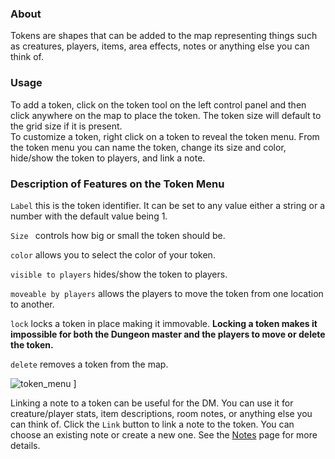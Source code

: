 ### About

Tokens are shapes that can be added to the map representing things such as creatures, players, items, area effects, notes or anything else you can think of.

### Usage

To add a token, click on the token tool on the left control panel and then click anywhere on the map to place the token. The token size will default to the grid size if it is present. <br> To customize a token, right click on a token to reveal the token menu. From the token menu you can name the token, change its size and color, hide/show the token to players, and link a note.

### Description of Features on the Token Menu

`Label` this is the token identifier. It can be set to any value either a string or a number with the default value being 1. <br>

`Size ` controls how big or small the token should be. <br>

`color` allows you to select the color of your token. <br>

`visible to players` hides/show the token to players. <br>

`moveable by players` allows the players to move the token from one location to another. <br>

`lock` locks a token in place making it immovable. **Locking a token makes it impossible for both the Dungeon master and the players to move or delete the token.**

`delete` removes a token from the map.

![token_menu](https://user-images.githubusercontent.com/43377714/94870263-6b0aef80-0447-11eb-8fb1-07bf663eb7a0.PNG)
]

Linking a note to a token can be useful for the DM. You can use it for creature/player stats, item descriptions, room notes, or anything else you can think of. Click the `Link` button to link a note to the token. You can choose an existing note or create a new one. See the [Notes](https://github.com/dungeon-revealer/dungeon-revealer/wiki/Notes) page for more details.
